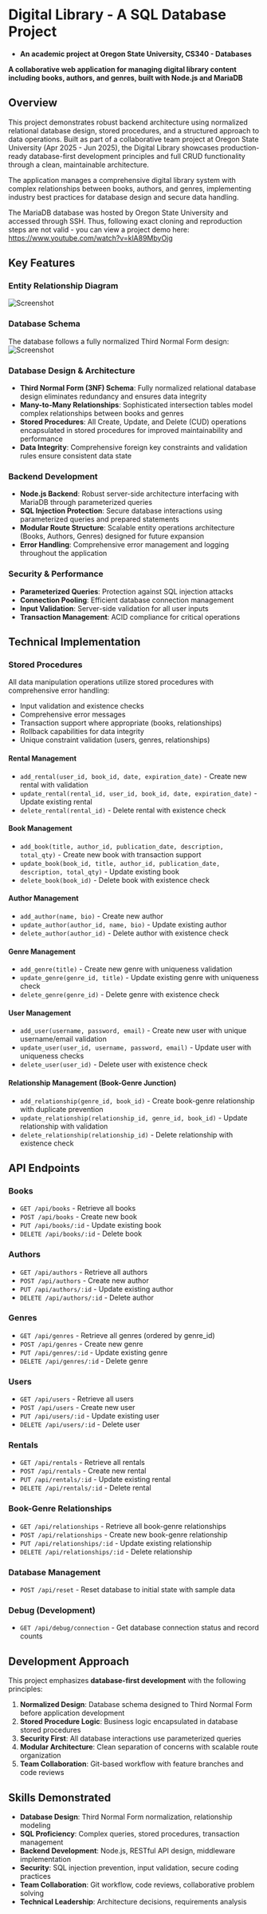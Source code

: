 # Digital Library - A SQL Database Project 
  - **An academic project at Oregon State University, CS340 - Databases**
    
**A collaborative web application for managing digital library content including books, authors, and genres, built with Node.js and MariaDB**


## Overview

This project demonstrates robust backend architecture using normalized relational database design, stored procedures, and a structured approach to data operations. Built as part of a collaborative team project at Oregon State University (Apr 2025 - Jun 2025), the Digital Library showcases production-ready database-first development principles and full CRUD functionality through a clean, maintainable architecture.

The application manages a comprehensive digital library system with complex relationships between books, authors, and genres, implementing industry best practices for database design and secure data handling.

The MariaDB database was hosted by Oregon State University and accessed through SSH. Thus, following exact cloning and reproduction steps are not valid - you can view a project demo here: https://www.youtube.com/watch?v=klA89MbyOjg

## Key Features

### Entity Relationship Diagram
![Screenshot](./Schema.png)

### Database Schema
The database follows a fully normalized Third Normal Form design:
![Screenshot](./ER_Diagram.png)

### Database Design & Architecture
- **Third Normal Form (3NF) Schema**: Fully normalized relational database design eliminates redundancy and ensures data integrity
- **Many-to-Many Relationships**: Sophisticated intersection tables model complex relationships between books and genres
- **Stored Procedures**: All Create, Update, and Delete (CUD) operations encapsulated in stored procedures for improved maintainability and performance
- **Data Integrity**: Comprehensive foreign key constraints and validation rules ensure consistent data state

### Backend Development
- **Node.js Backend**: Robust server-side architecture interfacing with MariaDB through parameterized queries
- **SQL Injection Protection**: Secure database interactions using parameterized queries and prepared statements
- **Modular Route Structure**: Scalable entity operations architecture (Books, Authors, Genres) designed for future expansion
- **Error Handling**: Comprehensive error management and logging throughout the application

### Security & Performance
- **Parameterized Queries**: Protection against SQL injection attacks
- **Connection Pooling**: Efficient database connection management
- **Input Validation**: Server-side validation for all user inputs
- **Transaction Management**: ACID compliance for critical operations

## Technical Implementation

### Stored Procedures
All data manipulation operations utilize stored procedures with comprehensive error handling:
- Input validation and existence checks
- Comprehensive error messages
- Transaction support where appropriate (books, relationships)
- Rollback capabilities for data integrity
- Unique constraint validation (users, genres, relationships)

#### Rental Management
- `add_rental(user_id, book_id, date, expiration_date)` - Create new rental with validation
- `update_rental(rental_id, user_id, book_id, date, expiration_date)` - Update existing rental
- `delete_rental(rental_id)` - Delete rental with existence check

#### Book Management  
- `add_book(title, author_id, publication_date, description, total_qty)` - Create new book with transaction support
- `update_book(book_id, title, author_id, publication_date, description, total_qty)` - Update existing book
- `delete_book(book_id)` - Delete book with existence check

#### Author Management
- `add_author(name, bio)` - Create new author
- `update_author(author_id, name, bio)` - Update existing author  
- `delete_author(author_id)` - Delete author with existence check

#### Genre Management
- `add_genre(title)` - Create new genre with uniqueness validation
- `update_genre(genre_id, title)` - Update existing genre with uniqueness check
- `delete_genre(genre_id)` - Delete genre with existence check

#### User Management
- `add_user(username, password, email)` - Create new user with unique username/email validation
- `update_user(user_id, username, password, email)` - Update user with uniqueness checks
- `delete_user(user_id)` - Delete user with existence check

#### Relationship Management (Book-Genre Junction)
- `add_relationship(genre_id, book_id)` - Create book-genre relationship with duplicate prevention
- `update_relationship(relationship_id, genre_id, book_id)` - Update relationship with validation
- `delete_relationship(relationship_id)` - Delete relationship with existence check

## API Endpoints

### Books
- `GET /api/books` - Retrieve all books
- `POST /api/books` - Create new book
- `PUT /api/books/:id` - Update existing book
- `DELETE /api/books/:id` - Delete book

### Authors
- `GET /api/authors` - Retrieve all authors
- `POST /api/authors` - Create new author
- `PUT /api/authors/:id` - Update existing author
- `DELETE /api/authors/:id` - Delete author

### Genres
- `GET /api/genres` - Retrieve all genres (ordered by genre_id)
- `POST /api/genres` - Create new genre
- `PUT /api/genres/:id` - Update existing genre
- `DELETE /api/genres/:id` - Delete genre

### Users
- `GET /api/users` - Retrieve all users
- `POST /api/users` - Create new user
- `PUT /api/users/:id` - Update existing user
- `DELETE /api/users/:id` - Delete user

### Rentals
- `GET /api/rentals` - Retrieve all rentals
- `POST /api/rentals` - Create new rental
- `PUT /api/rentals/:id` - Update existing rental
- `DELETE /api/rentals/:id` - Delete rental

### Book-Genre Relationships
- `GET /api/relationships` - Retrieve all book-genre relationships
- `POST /api/relationships` - Create new book-genre relationship
- `PUT /api/relationships/:id` - Update existing relationship
- `DELETE /api/relationships/:id` - Delete relationship

### Database Management
- `POST /api/reset` - Reset database to initial state with sample data

### Debug (Development)
- `GET /api/debug/connection` - Get database connection status and record counts

## Development Approach

This project emphasizes **database-first development** with the following principles:

1. **Normalized Design**: Database schema designed to Third Normal Form before application development
2. **Stored Procedure Logic**: Business logic encapsulated in database stored procedures
3. **Security First**: All database interactions use parameterized queries
4. **Modular Architecture**: Clean separation of concerns with scalable route organization
5. **Team Collaboration**: Git-based workflow with feature branches and code reviews

## Skills Demonstrated

- **Database Design**: Third Normal Form normalization, relationship modeling
- **SQL Proficiency**: Complex queries, stored procedures, transaction management
- **Backend Development**: Node.js, RESTful API design, middleware implementation
- **Security**: SQL injection prevention, input validation, secure coding practices
- **Team Collaboration**: Git workflow, code reviews, collaborative problem solving
- **Technical Leadership**: Architecture decisions, requirements analysis
